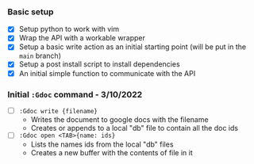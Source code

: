 ### Basic setup 
- [x] Setup python to work with vim 
- [x] Wrap the API with a workable wrapper
- [x] Setup a basic write action as an initial starting point (will be put in the `main` branch)
- [x] Setup a post install script to install dependencies
- [x] An initial simple function to communicate with the API

### Initial `:Gdoc` command - 3/10/2022
- [ ] `:Gdoc write {filename}`
    - Writes the document to google docs with the filename
    - Creates or appends to a local "db" file to contain all the doc ids
- [ ] `:Gdoc open <TAB>{name: ids}`
    - Lists the names ids from the local "db" files
    - Creates a new buffer with the contents of file in it  
